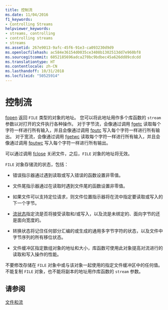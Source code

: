 ```yaml
---
title: 控制流
ms.date: 11/04/2016
f1_keywords:
- Controlling Streams
helpviewer_keywords:
- streams, controlling
- controlling streams
- streams
ms.assetid: 267e9013-9afc-45f6-91e3-ca093230d9d9
ms.openlocfilehash: ac584e36154d0035ce3408b1302513dd7e960bf8
ms.sourcegitcommit: 6052185696adca270bc9bdbec45a626dd89cdcdd
ms.translationtype: HT
ms.contentlocale: zh-CN
ms.lasthandoff: 10/31/2018
ms.locfileid: "50525914"
---
```

# <a name="controlling-streams"></a>控制流

[fopen](../c-runtime-library/reference/fopen-wfopen.md) 返回 `FILE` 类型的对象的地址。 您可以将此地址用作多个库函数的 `stream` 参数以对打开的文件执行各种操作。 对于字节流，会像通过调用 [fgetc](../c-runtime-library/reference/fgetc-fgetwc.md) 读取每个字符一样进行所有输入，并且会像通过调用 [fputc](../c-runtime-library/reference/fputc-fputwc.md) 写入每个字符一样进行所有输出。 对于宽流，会像通过调用 [fgetwc](../c-runtime-library/reference/fgetc-fgetwc.md) 读取每个字符一样进行所有输入，并且会像通过调用 [fputwc](../c-runtime-library/reference/fputc-fputwc.md) 写入每个字符一样进行所有输出。

可以通过调用 [fclose](../c-runtime-library/reference/fclose-fcloseall.md) 关闭文件，之后，`FILE` 对象的地址将无效。

`FILE` 对象存储流的状态，包括：

- 错误指示器通过遇到读取或写入错误的函数设置非零值。

- 文件尾指示器通过在读取时遇到文件尾的函数设置非零值。

- 如果文件可以支持定位请求，则文件位置指示器将在流中指定要读取或写入的下一个字节。

- [流状态](../c-runtime-library/stream-states.md)指定流是否将接受读取和/或写入，以及流是未绑定的、面向字节的还是面向宽度的。

- 转换状态将记住任何部分汇编的或生成的通用多字节字符的状态，以及文件中字节序列的所有移位状态。

- 文件缓冲区指定数组对象的地址和大小，库函数可使用此对象提高对流进行的读取和写入操作的性能。

不要修改存储在 `FILE` 对象中或与该对象一起使用的指定文件缓冲区中的任何值。 不能复制 `FILE` 对象，也不能将副本的地址用作库函数的 `stream` 参数。

## <a name="see-also"></a>请参阅

[文件和流](../c-runtime-library/files-and-streams.md)